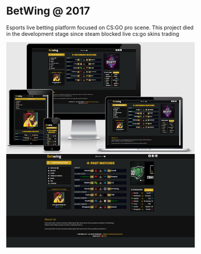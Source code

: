 # BetWing @ 2017
 Esports live betting platform focused on CS:GO pro scene. This project died in the development stage since steam blocked live cs:go skins trading
 
 ![alt text](https://github.com/ezzejr/pic-hoster/blob/master/i/AXOlS65.png?raw=true)
 ![alt text](https://github.com/ezzejr/pic-hoster/blob/master/i/ruhSaaY.png?raw=true)
